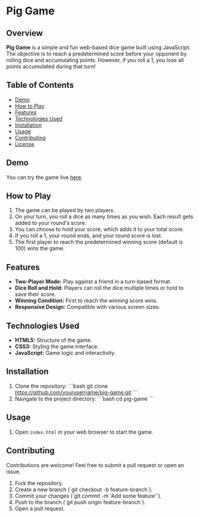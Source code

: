 
# Pig Game

## Overview

**Pig Game** is a simple and fun web-based dice game built using JavaScript. The objective is to reach a predetermined score before your opponent by rolling dice and accumulating points. However, if you roll a 1, you lose all points accumulated during that turn!

## Table of Contents

- [Demo](#demo)
- [How to Play](#how-to-play)
- [Features](#features)
- [Technologies Used](#technologies-used)
- [Installation](#installation)
- [Usage](#usage)
- [Contributing](#contributing)
- [License](#license)

## Demo

You can try the game live [here]([#](https://pig-game-v2.netlify.app/)).

## How to Play

1. The game can be played by two players.
2. On your turn, you roll a dice as many times as you wish. Each result gets added to your round's score.
3. You can choose to hold your score, which adds it to your total score.
4. If you roll a 1, your round ends, and your round score is lost.
5. The first player to reach the predetermined winning score (default is 100) wins the game.

## Features

- **Two-Player Mode:** Play against a friend in a turn-based format.
- **Dice Roll and Hold:** Players can roll the dice multiple times or hold to save their score.
- **Winning Condition:** First to reach the winning score wins.
- **Responsive Design:** Compatible with various screen sizes.

## Technologies Used

- **HTML5:** Structure of the game.
- **CSS3:** Styling the game interface.
- **JavaScript:** Game logic and interactivity.

## Installation

1. Clone the repository:
   \`\`\`bash
   git clone https://github.com/yourusername/pig-game.git
   \`\`\`
2. Navigate to the project directory:
   \`\`\`bash
   cd pig-game
   \`\`\`

## Usage

1. Open `index.html` in your web browser to start the game.

## Contributing

Contributions are welcome! Feel free to submit a pull request or open an issue.

1. Fork the repository.
2. Create a new branch (\`git checkout -b feature-branch\`).
3. Commit your changes (\`git commit -m 'Add some feature'\`).
4. Push to the branch (\`git push origin feature-branch\`).
5. Open a pull request.

